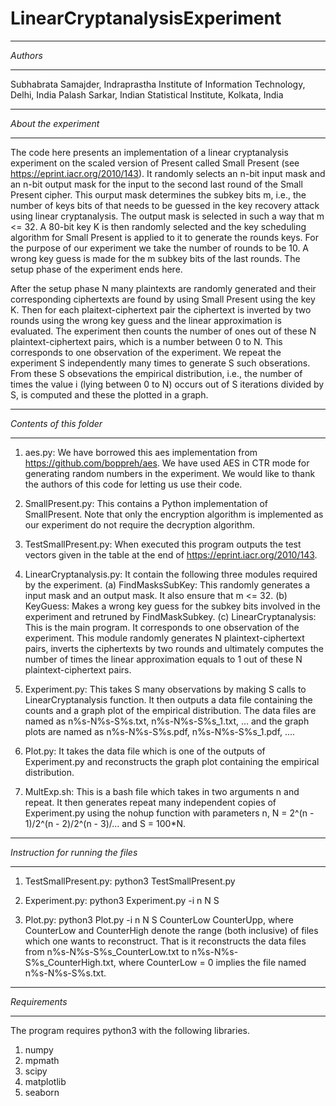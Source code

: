 # LinearCryptanalysisExperiment

*********
*Authors*
*********
Subhabrata Samajder, Indraprastha Institute of Information Technology, Delhi, India 
Palash Sarkar, Indian Statistical Institute, Kolkata, India


**********************
*About the experiment* 
**********************
The code here presents an implementation of a linear cryptanalysis experiment on the scaled version of Present called Small Present (see https://eprint.iacr.org/2010/143). It randomly selects an n-bit input mask and an n-bit output mask for the input to the second last round of the Small Present cipher. This ourput mask determines the subkey bits m, i.e., the number of keys bits of that needs to be guessed in the key recovery attack using linear cryptanalysis. The output mask is selected in such a way that m <= 32. A 80-bit key K is then randomly selected and the key scheduling algorithm for Small Present is applied to it to generate the rounds keys. For the purpose of our experiment we take the number of rounds to be 10. A wrong key guess is made for the m subkey bits of the last rounds. The setup phase of the experiment ends here. 

After the setup phase N many plaintexts are randomly generated and their corresponding ciphertexts are found by using Small Present using the key K. Then for each plaitext-ciphertext pair the ciphertext is inverted by two rounds using the wrong key guess and the linear approximation is evaluated. The experiment then counts the number of ones out of these N plaintext-ciphertext pairs, which is a number between 0 to N. This corresponds to one observation of the experiment. We repeat the experiment S independently many times to generate S such obserations. From these S obsevations the empirical distribution, i.e., the number of times the value i (lying between 0 to N) occurs out of S iterations divided by S, is computed and these the plotted in a graph.

*************************  
*Contents of this folder*
*************************
1. aes.py: We have borrowed this aes implementation from https://github.com/boppreh/aes. We have used AES in CTR mode for generating random numbers in the experiment. We would like to thank the authors of this code for letting us use their code.

2. SmallPresent.py: This contains a Python implementation of SmallPresent. Note that only the encryption algorithm is implemented as our experiment do not require the decryption algorithm.

3. TestSmallPresent.py: When executed this program outputs the test vectors given in the table at the end of https://eprint.iacr.org/2010/143.

4. LinearCryptanalysis.py: It contain the following three modules required by the experiment.
   (a) FindMasksSubKey: This randomly generates a input mask and an output mask. It also ensure that m <= 32.
   (b) KeyGuess: Makes a wrong key guess for the subkey bits involved in the experiment and retruned by FindMaskSubkey.
   (c) LinearCryptanalysis: This is the main program. It corresponds to one observation of the experiment. This module randomly generates N plaintext-ciphertext pairs, inverts the ciphertexts by two rounds and ultimately computes the number of times the linear approximation equals to 1 out of these N plaintext-ciphertext pairs.

5. Experiment.py: This takes S many observations by making S calls to LinearCryptanalysis function. It then outputs a data file containing the counts and a graph plot of the empirical distribution. The data files are named as n%s-N%s-S%s.txt, n%s-N%s-S%s_1.txt, ... and the graph plots are named as n%s-N%s-S%s.pdf, n%s-N%s-S%s_1.pdf, ....

6. Plot.py: It takes the data file which is one of the outputs of Experiment.py and reconstructs the graph plot containing the empirical distribution.

7. MultExp.sh: This is a bash file which takes in two arguments n and repeat. It then generates repeat many independent copies of Experiment.py using the nohup function with parameters n, N = 2^(n - 1)/2^(n - 2)/2^(n - 3)/... and S = 100*N.

***********************************
*Instruction for running the files*
***********************************
1. TestSmallPresent.py: python3 TestSmallPresent.py

2. Experiment.py: python3 Experiment.py -i n N S

3. Plot.py: python3 Plot.py -i n N S CounterLow CounterUpp, where CounterLow and CounterHigh denote the range (both inclusive) of files which one wants to reconstruct. That is it reconstructs the data files from n%s-N%s-S%s_CounterLow.txt to n%s-N%s-S%s_CounterHigh.txt, where CounterLow = 0 implies the file named n%s-N%s-S%s.txt.

**************
*Requirements*
**************
The program requires python3 with the following libraries.
1. numpy
2. mpmath
3. scipy
4. matplotlib
5. seaborn
